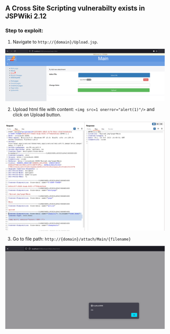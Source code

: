 ## A Cross Site Scripting vulnerabilty exists in JSPWiki 2.12

### Step to exploit:

1. Navigate to `http://{domain}/Upload.jsp`.

<img src="xss1.PNG">

2. Upload html file with content: `<img src=1 onerror="alert(1)"/>` and click on Upload button.

<img src="xss2.PNG">

3. Go to file path: `http://{domain}/attach/Main/{filename}`

<img src="xss3.PNG">
